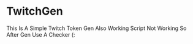 # TwitchGen
This Is A Simple Twitch Token Gen Also Working Script Not Working So After Gen Use A Checker (:
